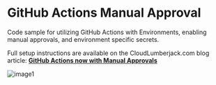   # GitHub Actions Manual Approval

Code sample for utilizing GitHub Actions with Environments, enabling manual approvals, and environment specific secrets.

Full setup instructions are available on the CloudLumberjack.com blog article: [**GitHub Actions now with Manual Approvals**](https://cloudlumberjack.com/posts/github-actions-approvals/) 

![image1](https://cloudlumberjack.com/assets/img/gh-approvals/notification1.png)
